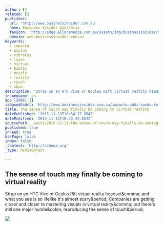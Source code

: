 ```yaml
---
author: []
related: []
publisher:
  url: 'http://www.businessinsider.com.au'
  name: Business Insider Australia
  favicon: 'http://edge.alluremedia.com.au/assets/img/businessinsider/favicon.ico'
  domain: www.businessinsider.com.au
keywords:
  - impacto
  - oculus
  - vibrates
  - lopes
  - virtual
  - haptic
  - muscle
  - reality
  - touch
  - xbox
description: "Strap on an HTC Vive or Oculus Rift virtual reality headset, and what you see is so lifelike it's almost scary. Companies are getting closer and closer to mastering visuals in virtual reality, but there's still one major hurdle: reproducing the sense of touch."
inLanguage: en
app_links: []
isBasedOnUrl: 'http://www.businessinsider.com.au/impacto-adds-hands-to-virtual-reality-2015-11'
title: The sense of touch may finally be coming to virtual reality
datePublished: '2015-11-13T10:54:17.954Z'
dateModified: '2015-11-13T10:53:44.883Z'
sourcePath: _posts/2015-11-13-the-sense-of-touch-may-finally-be-coming-to-virtual-reality.md
published: true
inFeed: true
hasPage: false
inNav: false
_context: 'http://schema.org'
_type: MediaObject

---
```

<article style=""><h1>The sense of touch may finally be coming to virtual reality</h1><p>Strap on an HTC Vive or Oculus Rift virtual reality headset&amp;comma; and what you see is so lifelike it's almost scary&amp;period; Companies are getting closer and closer to mastering visuals in virtual reality&amp;comma; but there's still one major hurdle&amp;colon; reproducing the sense of touch&amp;period;</p><img src="http://static.businessinsider.com/image/5644fdf1dd089560678b46d8/image.jpg" /></article>